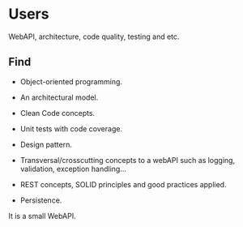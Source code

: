 # Users

WebAPI, architecture, code quality, testing and etc.

## Find

- Object-oriented programming.

- An architectural model.

- Clean Code concepts.

- Unit tests with code coverage.

- Design pattern.

- Transversal/crosscutting concepts to a webAPI such as logging, validation, exception handling...

- REST concepts, SOLID principles and good practices applied.

- Persistence.

It is a small WebAPI.
